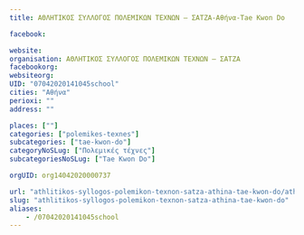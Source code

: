 ```yaml
---
title: ΑΘΛΗΤΙΚΟΣ ΣΥΛΛΟΓΟΣ ΠΟΛΕΜΙΚΩΝ ΤΕΧΝΩΝ – ΣΑΤΖΑ-Αθήνα-Tae Kwon Do

facebook:

website:
organisation: ΑΘΛΗΤΙΚΟΣ ΣΥΛΛΟΓΟΣ ΠΟΛΕΜΙΚΩΝ ΤΕΧΝΩΝ – ΣΑΤΖΑ
facebookorg:
websiteorg:
UID: "07042020141045school"
cities: "Αθήνα"
perioxi: ""
address: ""

places: [""]
categories: ["polemikes-texnes"]
subcategories: ["tae-kwon-do"]
categoryNoSLug: ["Πολεμικές τέχνες"]
subcategoriesNoSLug: ["Tae Kwon Do"]

orgUID: org14042020000737

url: "athlitikos-syllogos-polemikon-texnon-satza-athina-tae-kwon-do/athina//"
slug: "athlitikos-syllogos-polemikon-texnon-satza-athina-tae-kwon-do"
aliases:
    - /07042020141045school
---
```






